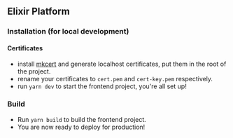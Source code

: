 ## Elixir Platform

### Installation (for local development)

#### Certificates
+ install [mkcert](https://github.com/FiloSottile/mkcert) and generate localhost certificates, put them in the root of the project.
+ rename your certificates to `cert.pem` and `cert-key.pem` respectively.
+ run `yarn dev` to start the frontend project, you're all set up!
### Build
+ Run `yarn build` to build the frontend project.
+ You are now ready to deploy for production!
